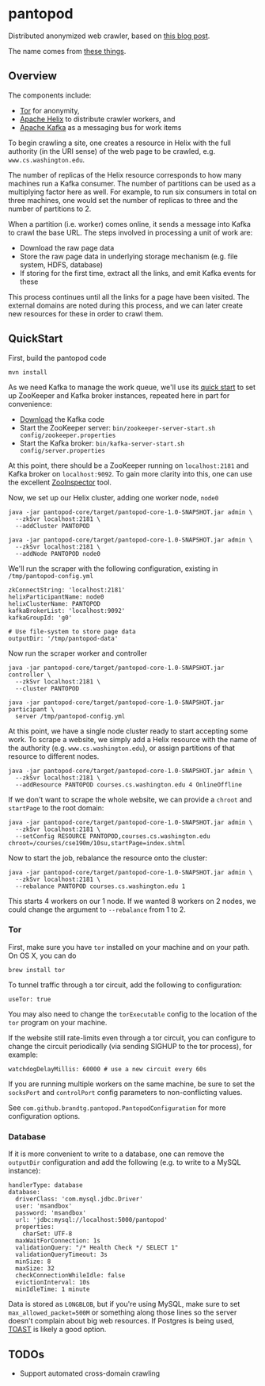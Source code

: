 pantopod
========

Distributed anonymized web crawler, based on [this blog post](http://blog.databigbang.com/distributed-scraping-with-multiple-tor-circuits/).

The name comes from [these things](https://en.wikipedia.org/wiki/Sea_spider).

Overview
--------

The components include:

* [Tor](https://www.torproject.org/) for anonymity,
* [Apache Helix](http://helix.apache.org/) to distribute crawler workers, and
* [Apache Kafka](http://kafka.apache.org/) as a messaging bus for work items

To begin crawling a site, one creates a resource in Helix with the full authority (in the URI sense) of the web page to be crawled, e.g. `www.cs.washington.edu`.

The number of replicas of the Helix resource corresponds to how many machines run a Kafka consumer. The number of partitions can be used as a multiplying factor here as well. For example, to run six consumers in total on three machines, one would set the number of replicas to three and the number of partitions to 2.

When a partition (i.e. worker) comes online, it sends a message into Kafka to crawl the base URL. The steps involved in processing a unit of work are:

* Download the raw page data
* Store the raw page data in underlying storage mechanism (e.g. file system, HDFS, database)
* If storing for the first time, extract all the links, and emit Kafka events for these

This process continues until all the links for a page have been visited. The external domains are noted during this process, and we can later create new resources for these in order to crawl them.

QuickStart
------------

First, build the pantopod code

```
mvn install
```

As we need Kafka to manage the work queue, we'll use its [quick start](http://kafka.apache.org/documentation.html#quickstart) to set up ZooKeeper and Kafka broker instances, repeated here in part for convenience:

* [Download](https://www.apache.org/dyn/closer.cgi?path=/kafka/0.8.2.0/kafka_2.10-0.8.2.0.tgz) the Kafka code
* Start the ZooKeeper server: `bin/zookeeper-server-start.sh config/zookeeper.properties`
* Start the Kafka broker: `bin/kafka-server-start.sh config/server.properties`

At this point, there should be a ZooKeeper running on `localhost:2181` and Kafka broker on `localhost:9092`. To gain more clarity into this, one can use the excellent [ZooInspector](https://github.com/zzhang5/zooinspector) tool.

Now, we set up our Helix cluster, adding one worker node, `node0`

```
java -jar pantopod-core/target/pantopod-core-1.0-SNAPSHOT.jar admin \
  --zkSvr localhost:2181 \
  --addCluster PANTOPOD

java -jar pantopod-core/target/pantopod-core-1.0-SNAPSHOT.jar admin \
  --zkSvr localhost:2181 \
  --addNode PANTOPOD node0
```

We'll run the scraper with the following configuration, existing in `/tmp/pantopod-config.yml`

```
zkConnectString: 'localhost:2181'
helixParticipantName: node0
helixClusterName: PANTOPOD
kafkaBrokerList: 'localhost:9092'
kafkaGroupId: 'g0'

# Use file-system to store page data
outputDir: '/tmp/pantopod-data'
```

Now run the scraper worker and controller

```
java -jar pantopod-core/target/pantopod-core-1.0-SNAPSHOT.jar controller \
  --zkSvr localhost:2181 \
  --cluster PANTOPOD

java -jar pantopod-core/target/pantopod-core-1.0-SNAPSHOT.jar participant \
  server /tmp/pantopod-config.yml
```

At this point, we have a single node cluster ready to start accepting some work. To scrape a website, we simply add a Helix resource with the name of the authority (e.g. `www.cs.washington.edu`), or assign partitions of that resource to different nodes.

```
java -jar pantopod-core/target/pantopod-core-1.0-SNAPSHOT.jar admin \
  --zkSvr localhost:2181 \
  --addResource PANTOPOD courses.cs.washington.edu 4 OnlineOffline
```

If we don't want to scrape the whole website, we can provide a `chroot` and `startPage` to the root domain:

```
java -jar pantopod-core/target/pantopod-core-1.0-SNAPSHOT.jar admin \
  --zkSvr localhost:2181 \
  --setConfig RESOURCE PANTOPOD,courses.cs.washington.edu chroot=/courses/cse190m/10su,startPage=index.shtml
```

Now to start the job, rebalance the resource onto the cluster:

```
java -jar pantopod-core/target/pantopod-core-1.0-SNAPSHOT.jar admin \
  --zkSvr localhost:2181 \
  --rebalance PANTOPOD courses.cs.washington.edu 1
```

This starts 4 workers on our 1 node. If we wanted 8 workers on 2 nodes, we could change the argument to `--rebalance` from 1 to 2.

### Tor

First, make sure you have `tor` installed on your machine and on your path. On OS X, you can do

```
brew install tor
```

To tunnel traffic through a tor circuit, add the following to configuration:

```
useTor: true
```

You may also need to change the `torExecutable` config to the location of the `tor` program on your machine.

If the website still rate-limits even through a tor circuit, you can configure to change the circuit periodically (via sending SIGHUP to the tor process), for example:

```
watchdogDelayMillis: 60000 # use a new circuit every 60s
```

If you are running multiple workers on the same machine, be sure to set the `socksPort` and `controlPort` config parameters to non-conflicting values.

See `com.github.brandtg.pantopod.PantopodConfiguration` for more configuration options.

### Database

If it is more convenient to write to a database, one can remove the `outputDir` configuration and add the following (e.g. to write to a MySQL instance):

```
handlerType: database
database:
  driverClass: 'com.mysql.jdbc.Driver'
  user: 'msandbox'
  password: 'msandbox'
  url: 'jdbc:mysql://localhost:5000/pantopod'
  properties:
    charSet: UTF-8
  maxWaitForConnection: 1s
  validationQuery: "/* Health Check */ SELECT 1"
  validationQueryTimeout: 3s
  minSize: 8
  maxSize: 32
  checkConnectionWhileIdle: false
  evictionInterval: 10s
  minIdleTime: 1 minute
```

Data is stored as `LONGBLOB`, but if you're using MySQL, make sure to set `max_allowed_packet=500M` or something along those lines so the server doesn't complain about big web resources. If Postgres is being used, [TOAST](http://www.postgresql.org/docs/8.3/static/storage-toast.html) is likely a good option.

TODOs
-----

* Support automated cross-domain crawling
